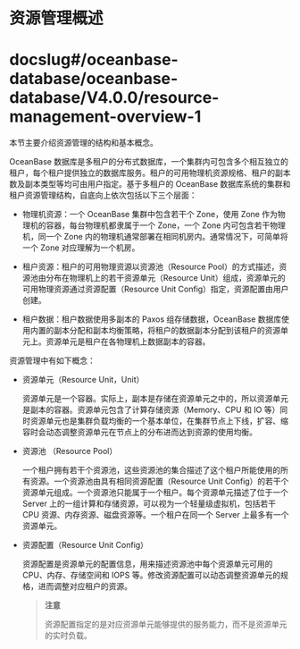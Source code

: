 # 资源管理概述

# docslug#/oceanbase-database/oceanbase-database/V4.0.0/resource-management-overview-1
本节主要介绍资源管理的结构和基本概念。

OceanBase 数据库是多租户的分布式数据库，一个集群内可包含多个相互独立的租户，每个租户提供独立的数据库服务。租户的可用物理机资源规格、租户的副本数及副本类型等均可由用户指定。基于多租户的 OceanBase 数据库系统的集群和租户资源管理结构，自底向上依次包括以下三个层面：

* 物理机资源：一个 OceanBase 集群中包含若干个 Zone，使用 Zone 作为物理机的容器，每台物理机都隶属于一个 Zone，一个 Zone 内可包含若干物理机，同一个 Zone 内的物理机通常部署在相同机房内。通常情况下，可简单将一个 Zone 对应理解为一个机房。

* 租户资源：租户的可用物理资源以资源池（Resource Pool）的方式描述，资源池由分布在物理机上的若干资源单元（Resource Unit）组成，资源单元的可用物理资源通过资源配置（Resource Unit Config）指定，资源配置由用户创建。

* 租户数据：租户数据使用多副本的 Paxos 组存储数据，OceanBase 数据库使用内置的副本分配和副本均衡策略，将租户的数据副本分配到该租户的资源单元上。资源单元是租户在各物理机上数据副本的容器。

资源管理中有如下概念：

* 资源单元（Resource Unit，Unit）

  资源单元是一个容器。实际上，副本是存储在资源单元之中的，所以资源单元是副本的容器。资源单元包含了计算存储资源（Memory、CPU 和 IO 等）同时资源单元也是集群负载均衡的一个基本单位，在集群节点上下线，扩容、缩容时会动态调整资源单元在节点上的分布进而达到资源的使用均衡。
  
* 资源池 （Resource Pool）

  一个租户拥有若干个资源池，这些资源池的集合描述了这个租户所能使用的所有资源。一个资源池由具有相同资源配置（Resource Unit Config）的若干个资源单元组成。一个资源池只能属于一个租户。每个资源单元描述了位于一个 Server 上的一组计算和存储资源，可以视为一个轻量级虚拟机，包括若干 CPU 资源、内存资源、磁盘资源等。一个租户在同一个 Server 上最多有一个资源单元。
  
* 资源配置（Resource Unit Config）

  资源配置是资源单元的配置信息，用来描述资源池中每个资源单元可用的 CPU、内存、存储空间和 IOPS 等。修改资源配置可以动态调整资源单元的规格，进而调整对应租户的资源。
  
  >**注意**
  >
  >资源配置指定的是对应资源单元能够提供的服务能力，而不是资源单元的实时负载。
  
